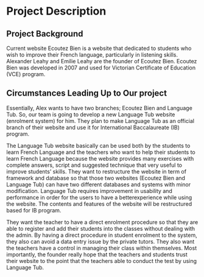 <h1>Project Description</h1>

<h2>Project Background</h2>

Current website Ecoutez Bien is a website that dedicated to students who wish to improve their French language, particularly in listening skills. Alexander Leahy and Emilie Leahy are the founder of Ecoutez Bien. Ecoutez Bien was developed in 2007 and used for Victorian Certificate of Education (VCE) program.

<h2>Circumstances Leading Up to Our project</h2>

Essentially, Alex wants to have two branches; Ecoutez Bien and Language Tub. So, our team is going to develop a new Language Tub website (enrolment system) for
him. They plan to make Language Tub as an official branch of their website and use it for International Baccalaureate (IB) program.

The Language Tub website basically can be used both by the students to learn French Language and the teachers who want to help their students to learn French Language because the website provides many exercises with complete answers, script and suggested technique that very useful to improve students’ skills. They want to restructure the website in term of framework and database so that those two websites (Ecoutez Bien and Language Tub) can have two different databases and systems with minor modification. Language Tub requires improvement in usability and performance in order for the users to have a betterexperience while using the website. The contents and features of the website will be restructured based for IB program.

They want the teacher to have a direct enrolment procedure so that they are able to register and add their students into the classes without dealing with the admin. By having a direct procedure in student enrolment to the system, they also can avoid a data entry issue by the private tutors. They also want the teachers have a control in managing their class within themselves. Most importantly, the founder really hope that the teachers and students trust their website to the point that the teachers able to conduct the test by using Language Tub.

